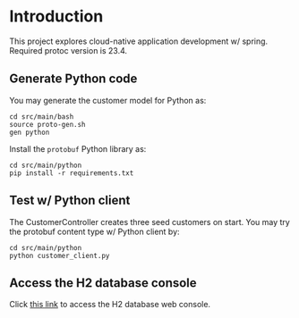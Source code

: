 # Introduction

This project explores cloud-native application development w/ spring.
Required protoc version is 23.4.

## Generate Python code

You may generate the customer model for Python as:

    cd src/main/bash
    source proto-gen.sh
    gen python

Install the `protobuf` Python library as:

    cd src/main/python
    pip install -r requirements.txt

## Test w/ Python client

The CustomerController creates three seed customers on start.
You may try the protobuf content type w/ Python client by:

    cd src/main/python
    python customer_client.py

## Access the H2 database console

Click [this link][1] to access the H2 database web console.

[1]: http://localhost:8080/h2-console/